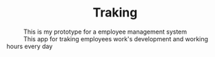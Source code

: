 <h1 align='center'>Traking</h1>
<p>
    &nbsp&nbsp&nbsp&nbsp&nbsp&nbsp&nbsp&nbsp&nbsp This is my prototype for a employee management system<br>
    &nbsp&nbsp&nbsp&nbsp&nbsp&nbsp&nbsp&nbsp&nbsp This app for traking employees work's development and working hours every day
</p>
